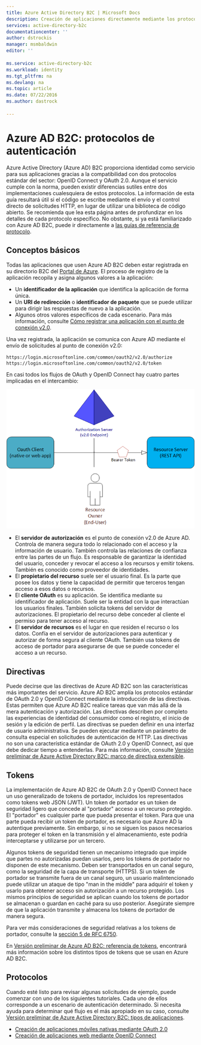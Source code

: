 ```yaml
---
title: Azure Active Directory B2C | Microsoft Docs
description: Creación de aplicaciones directamente mediante los protocolos que admite Azure Active Directory B2C.
services: active-directory-b2c
documentationcenter: ''
author: dstrockis
manager: msmbaldwin
editor: ''

ms.service: active-directory-b2c
ms.workload: identity
ms.tgt_pltfrm: na
ms.devlang: na
ms.topic: article
ms.date: 07/22/2016
ms.author: dastrock

---
```

# Azure AD B2C: protocolos de autenticación
Azure Active Directory (Azure AD) B2C proporciona identidad como servicio para sus aplicaciones gracias a la compatibilidad con dos protocolos estándar del sector: OpenID Connect y OAuth 2.0. Aunque el servicio cumple con la norma, pueden existir diferencias sutiles entre dos implementaciones cualesquiera de estos protocolos. La información de esta guía resultará útil si el código se escribe mediante el envío y el control directo de solicitudes HTTP, en lugar de utilizar una biblioteca de código abierto. Se recomienda que lea esta página antes de profundizar en los detalles de cada protocolo específico. No obstante, si ya está familiarizado con Azure AD B2C, puede ir directamente a [las guías de referencia de protocolo](#protocols).

<!-- TODO: Need link to libraries above -->

## Conceptos básicos
Todas las aplicaciones que usen Azure AD B2C deben estar registrada en su directorio B2C del [Portal de Azure](https://portal.azure.com). El proceso de registro de la aplicación recopila y asigna algunos valores a la aplicación:

* Un **identificador de la aplicación** que identifica la aplicación de forma única.
* Un **URI de redirección** o **identificador de paquete** que se puede utilizar para dirigir las respuestas de nuevo a la aplicación.
* Algunos otros valores específicos de cada escenario. Para más información, consulte [Cómo registrar una aplicación con el punto de conexión v2.0](active-directory-b2c-app-registration.md).

Una vez registrada, la aplicación se comunica con Azure AD mediante el envío de solicitudes al punto de conexión v2.0:

```
https://login.microsoftonline.com/common/oauth2/v2.0/authorize
https://login.microsoftonline.com/common/oauth2/v2.0/token
```

En casi todos los flujos de OAuth y OpenID Connect hay cuatro partes implicadas en el intercambio:

![Funciones de OAuth 2.0](./media/active-directory-b2c-reference-protocols/protocols_roles.png)

* El **servidor de autorización** es el punto de conexión v2.0 de Azure AD. Controla de manera segura todo lo relacionado con el acceso y la información de usuario. También controla las relaciones de confianza entre las partes de un flujo. Es responsable de garantizar la identidad del usuario, conceder y revocar el acceso a los recursos y emitir tokens. También es conocido como proveedor de identidades.
* El **propietario del recurso** suele ser el usuario final. Es la parte que posee los datos y tiene la capacidad de permitir que terceros tengan acceso a esos datos o recursos.
* El **cliente OAuth** es su aplicación. Se identifica mediante su identificador de aplicación. Suele ser la entidad con la que interactúan los usuarios finales. También solicita tokens del servidor de autorizaciones. El propietario del recurso debe conceder al cliente el permiso para tener acceso al recurso.
* El **servidor de recursos** es el lugar en que residen el recurso o los datos. Confía en el servidor de autorizaciones para autenticar y autorizar de forma segura al cliente OAuth. También usa tokens de acceso de portador para asegurarse de que se puede conceder el acceso a un recurso.

## Directivas
Puede decirse que las directivas de Azure AD B2C son las características más importantes del servicio. Azure AD B2C amplía los protocolos estándar de OAuth 2.0 y OpenID Connect mediante la introducción de las directivas. Estas permiten que Azure AD B2C realice tareas que van más allá de la mera autenticación y autorización. Las directivas describen por completo las experiencias de identidad del consumidor como el registro, el inicio de sesión y la edición de perfil. Las directivas se pueden definir en una interfaz de usuario administrativa. Se pueden ejecutar mediante un parámetro de consulta especial en solicitudes de autenticación de HTTP. Las directivas no son una característica estándar de OAuth 2.0 y OpenID Connect, así que debe dedicar tiempo a entenderlas. Para más información, consulte [Versión preliminar de Azure Active Directory B2C: marco de directiva extensible](active-directory-b2c-reference-policies.md).

## Tokens
La implementación de Azure AD B2C de OAuth 2.0 y OpenID Connect hace un uso generalizado de tokens de portador, incluidos los representados como tokens web JSON (JWT). Un token de portador es un token de seguridad ligero que concede al "portador" acceso a un recurso protegido. El "portador" es cualquier parte que pueda presentar el token. Para que una parte pueda recibir un token de portador, es necesario que Azure AD la autentique previamente. Sin embargo, si no se siguen los pasos necesarios para proteger el token en la transmisión y el almacenamiento, este podría interceptarse y utilizarse por un tercero.

Algunos tokens de seguridad tienen un mecanismo integrado que impide que partes no autorizadas puedan usarlos, pero los tokens de portador no disponen de este mecanismo. Deben ser transportados en un canal seguro, como la seguridad de la capa de transporte (HTTPS). Si un token de portador se transmite fuera de un canal seguro, un usuario malintencionado puede utilizar un ataque de tipo "man in the middle" para adquirir el token y usarlo para obtener acceso sin autorización a un recurso protegido. Los mismos principios de seguridad se aplican cuando los tokens de portador se almacenan o guardan en caché para su uso posterior. Asegúrate siempre de que la aplicación transmite y almacena los tokens de portador de manera segura.

Para ver más consideraciones de seguridad relativas a los tokens de portador, consulte la [sección 5 de RFC 6750](http://tools.ietf.org/html/rfc6750).

En [Versión preliminar de Azure AD B2C: referencia de tokens](active-directory-b2c-reference-tokens.md), encontrará más información sobre los distintos tipos de tokens que se usan en Azure AD B2C.

## Protocolos
Cuando esté listo para revisar algunas solicitudes de ejemplo, puede comenzar con uno de los siguientes tutoriales. Cada uno de ellos corresponde a un escenario de autenticación determinado. Si necesita ayuda para determinar qué flujo es el más apropiado en su caso, consulte [Versión preliminar de Azure Active Directory B2C: tipos de aplicaciones](active-directory-b2c-apps.md).

* [Creación de aplicaciones móviles nativas mediante OAuth 2.0](active-directory-b2c-reference-oauth-code.md)
* [Creación de aplicaciones web mediante OpenID Connect](active-directory-b2c-reference-oidc.md)

<!---HONumber=AcomDC_0727_2016-->